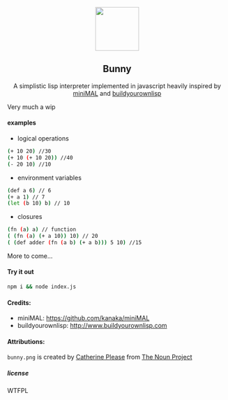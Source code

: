 <p align="center">
  <img src="https://glcdn.githack.com/obipawan/bunny/raw/assets/bunny.png" height="100" width="100" />

  <h2 align="center">Bunny</h2>
  <p align="center">A simplistic lisp interpreter implemented in javascript heavily inspired by <a href="https://github.com/kanaka/miniMAL">miniMAL</a> and <a href="http://www.buildyourownlisp.com">buildyourownlisp</a></p>
</p>

Very much a wip

#### examples
- logical operations
```sh
(+ 10 20) //30
(+ 10 (+ 10 20)) //40
(- 20 10) //10
```
- environment variables
```sh
(def a 6) // 6
(+ a 1) // 7
(let (b 10) b) // 10
```
- closures
```sh
(fn (a) a) // function
( (fn (a) (+ a 10)) 10) // 20
( (def adder (fn (a b) (+ a b))) 5 10) //15
```

More to come...

#### Try it out
```sh
npm i && node index.js
```
#### Credits:
- miniMAL: https://github.com/kanaka/miniMAL
- buildyourownlisp: http://www.buildyourownlisp.com

#### Attributions:
`bunny.png` is created by [Catherine Please](https://thenounproject.com/CatherinePlease/) from [The Noun Project](https://thenounproject.com/)

##### license
WTFPL
